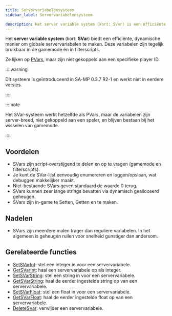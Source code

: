 ```yaml
---
title: Servervariabelensysteem
sidebar_label: Servervariabelensysteem

description: Het server variable system (kort: SVar) is een efficiënte, dynamische manier om globale servervariabelen te maken die tegelijk beschikbaar zijn in gamemode en filterscripts.
---
```


Het **server variable system** (kort: **SVar**) biedt een efficiënte, dynamische manier om globale servervariabelen te maken. Deze variabelen zijn tegelijk bruikbaar in de gamemode én in filterscripts.

Ze lijken op [PVars](perplayervariablesystem), maar zijn niet gekoppeld aan een specifieke player ID.

::::warning

Dit systeem is geïntroduceerd in SA-MP 0.3.7 R2-1 en werkt niet in eerdere versies.

::::

::::note

Het SVar-systeem werkt hetzelfde als PVars, maar de variabelen zijn server-breed, niet gekoppeld aan een speler, en blijven bestaan bij het wisselen van gamemode.

::::

## Voordelen

- SVars zijn script-overstijgend te delen en op te vragen (gamemode en filterscripts).
- Je kunt de SVar-lijst eenvoudig enumereren en loggen/opslaan, wat debuggen makkelijker maakt.
- Niet-bestaande SVars geven standaard de waarde 0 terug.
- SVars kunnen zeer lange strings bevatten via dynamisch gealloceerd geheugen.
- SVars zijn in-game te Setten, Getten en te maken.

## Nadelen

- SVars zijn meerdere malen trager dan reguliere variabelen. In het algemeen is geheugen ruilen voor snelheid gunstiger dan andersom.

## Gerelateerde functies

- [SetSVarInt](../scripting/functions/SetSVarInt): stel een integer in voor een servervariabele.
- [GetSVarInt](../scripting/functions/GetSVarInt): haal een servervariabele op als integer.
- [SetSVarString](../scripting/functions/SetSVarString): stel een string in voor een servervariabele.
- [GetSVarString](../scripting/functions/GetSVarString): haal de eerder ingestelde string op van een servervariabele.
- [SetSVarFloat](../scripting/functions/SetSVarFloat): stel een float in voor een servervariabele.
- [GetSVarFloat](../scripting/functions/GetSVarFloat): haal de eerder ingestelde float op van een servervariabele.
- [DeleteSVar](../scripting/functions/DeleteSVar): verwijder een servervariabele.


